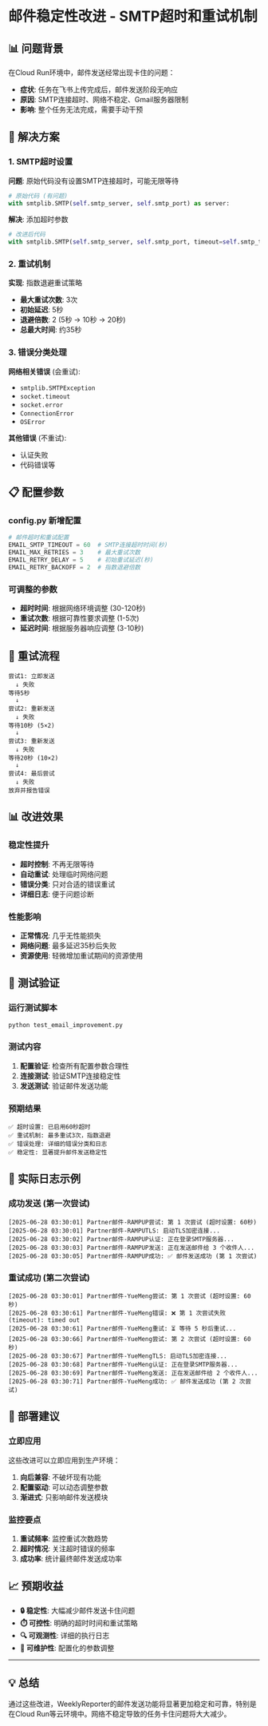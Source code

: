 # 邮件稳定性改进 - SMTP超时和重试机制

## 📊 问题背景

在Cloud Run环境中，邮件发送经常出现卡住的问题：
- **症状**: 任务在飞书上传完成后，邮件发送阶段无响应
- **原因**: SMTP连接超时、网络不稳定、Gmail服务器限制
- **影响**: 整个任务无法完成，需要手动干预

## 🔧 解决方案

### 1. SMTP超时设置

**问题**: 原始代码没有设置SMTP连接超时，可能无限等待
```python
# 原始代码 (有问题)
with smtplib.SMTP(self.smtp_server, self.smtp_port) as server:
```

**解决**: 添加超时参数
```python
# 改进后代码
with smtplib.SMTP(self.smtp_server, self.smtp_port, timeout=self.smtp_timeout) as server:
```

### 2. 重试机制

**实现**: 指数退避重试策略
- **最大重试次数**: 3次
- **初始延迟**: 5秒
- **退避倍数**: 2 (5秒 → 10秒 → 20秒)
- **总最大时间**: 约35秒

### 3. 错误分类处理

**网络相关错误** (会重试):
- `smtplib.SMTPException`
- `socket.timeout` 
- `socket.error`
- `ConnectionError`
- `OSError`

**其他错误** (不重试):
- 认证失败
- 代码错误等

## 📋 配置参数

### config.py 新增配置
```python
# 邮件超时和重试配置
EMAIL_SMTP_TIMEOUT = 60  # SMTP连接超时时间(秒)
EMAIL_MAX_RETRIES = 3    # 最大重试次数
EMAIL_RETRY_DELAY = 5    # 初始重试延迟(秒)
EMAIL_RETRY_BACKOFF = 2  # 指数退避倍数
```

### 可调整的参数
- **超时时间**: 根据网络环境调整 (30-120秒)
- **重试次数**: 根据可靠性要求调整 (1-5次)
- **延迟时间**: 根据服务器响应调整 (3-10秒)

## 🔄 重试流程

```
尝试1: 立即发送
  ↓ 失败
等待5秒
  ↓
尝试2: 重新发送  
  ↓ 失败
等待10秒 (5×2)
  ↓
尝试3: 重新发送
  ↓ 失败  
等待20秒 (10×2)
  ↓
尝试4: 最后尝试
  ↓ 失败
放弃并报告错误
```

## 📊 改进效果

### 稳定性提升
- **超时控制**: 不再无限等待
- **自动重试**: 处理临时网络问题  
- **错误分类**: 只对合适的错误重试
- **详细日志**: 便于问题诊断

### 性能影响
- **正常情况**: 几乎无性能损失
- **网络问题**: 最多延迟35秒后失败
- **资源使用**: 轻微增加重试期间的资源使用

## 🧪 测试验证

### 运行测试脚本
```bash
python test_email_improvement.py
```

### 测试内容
1. **配置验证**: 检查所有配置参数合理性
2. **连接测试**: 验证SMTP连接稳定性
3. **发送测试**: 验证邮件发送功能

### 预期结果
```
✅ 超时设置: 已启用60秒超时
✅ 重试机制: 最多重试3次，指数退避  
✅ 错误处理: 详细的错误分类和日志
✅ 稳定性: 显著提升邮件发送稳定性
```

## 📝 实际日志示例

### 成功发送 (第一次尝试)
```
[2025-06-28 03:30:01] Partner邮件-RAMPUP尝试: 第 1 次尝试 (超时设置: 60秒)
[2025-06-28 03:30:01] Partner邮件-RAMPUTLS: 启动TLS加密连接...
[2025-06-28 03:30:02] Partner邮件-RAMPUP认证: 正在登录SMTP服务器...
[2025-06-28 03:30:03] Partner邮件-RAMPUP发送: 正在发送邮件给 3 个收件人...
[2025-06-28 03:30:05] Partner邮件-RAMPUP成功: ✅ 邮件发送成功 (第 1 次尝试)
```

### 重试成功 (第二次尝试)
```
[2025-06-28 03:30:01] Partner邮件-YueMeng尝试: 第 1 次尝试 (超时设置: 60秒)
[2025-06-28 03:30:61] Partner邮件-YueMeng错误: ❌ 第 1 次尝试失败 (timeout): timed out
[2025-06-28 03:30:61] Partner邮件-YueMeng重试: ⏳ 等待 5 秒后重试...
[2025-06-28 03:30:66] Partner邮件-YueMeng尝试: 第 2 次尝试 (超时设置: 60秒)
[2025-06-28 03:30:67] Partner邮件-YueMengTLS: 启动TLS加密连接...
[2025-06-28 03:30:68] Partner邮件-YueMeng认证: 正在登录SMTP服务器...
[2025-06-28 03:30:69] Partner邮件-YueMeng发送: 正在发送邮件给 2 个收件人...
[2025-06-28 03:30:71] Partner邮件-YueMeng成功: ✅ 邮件发送成功 (第 2 次尝试)
```

## 🚀 部署建议

### 立即应用
这些改进可以立即应用到生产环境：
1. **向后兼容**: 不破坏现有功能
2. **配置驱动**: 可以动态调整参数
3. **渐进式**: 只影响邮件发送模块

### 监控要点
1. **重试频率**: 监控重试次数趋势
2. **超时情况**: 关注超时错误的频率
3. **成功率**: 统计最终邮件发送成功率

## 📈 预期收益

- **🔒 稳定性**: 大幅减少邮件发送卡住问题
- **⏱️ 可控性**: 明确的超时时间和重试策略
- **🔍 可观测性**: 详细的执行日志
- **🎯 可维护性**: 配置化的参数调整

---

## 💡 总结

通过这些改进，WeeklyReporter的邮件发送功能将显著更加稳定和可靠，特别是在Cloud Run等云环境中。网络不稳定导致的任务卡住问题将大大减少。 